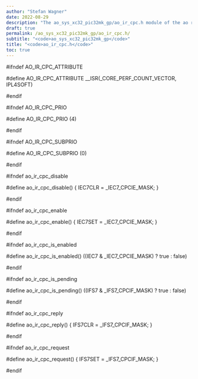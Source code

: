 ```yaml
---
author: "Stefan Wagner"
date: 2022-08-29
description: "The ao_sys_xc32_pic32mk_gp/ao_ir_cpc.h module of the ao real-time operating system."
draft: true
permalink: /ao_sys_xc32_pic32mk_gp/ao_ir_cpc.h/ 
subtitle: "<code>ao_sys_xc32_pic32mk_gp</code>"
title: "<code>ao_ir_cpc.h</code>"
toc: true
---
```


#ifndef AO_IR_CPC_ATTRIBUTE

#define AO_IR_CPC_ATTRIBUTE     __ISR(_CORE_PERF_COUNT_VECTOR, IPL4SOFT)

#endif

#ifndef AO_IR_CPC_PRIO

#define AO_IR_CPC_PRIO          (4)

#endif

#ifndef AO_IR_CPC_SUBPRIO

#define AO_IR_CPC_SUBPRIO       (0)

#endif

#ifndef ao_ir_cpc_disable

#define ao_ir_cpc_disable()     { IEC7CLR = _IEC7_CPCIE_MASK; }

#endif

#ifndef ao_ir_cpc_enable

#define ao_ir_cpc_enable()      { IEC7SET = _IEC7_CPCIE_MASK; }

#endif

#ifndef ao_ir_cpc_is_enabled

#define ao_ir_cpc_is_enabled()  ((IEC7 & _IEC7_CPCIE_MASK) ? true : false)

#endif

#ifndef ao_ir_cpc_is_pending

#define ao_ir_cpc_is_pending()  ((IFS7 & _IFS7_CPCIF_MASK) ? true : false)

#endif

#ifndef ao_ir_cpc_reply

#define ao_ir_cpc_reply()       { IFS7CLR = _IFS7_CPCIF_MASK; }

#endif

#ifndef ao_ir_cpc_request

#define ao_ir_cpc_request()     { IFS7SET = _IFS7_CPCIF_MASK; }

#endif

